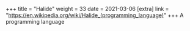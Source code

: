 +++
title = "Halide"
weight = 33
date = 2021-03-06
[extra]
link = "https://en.wikipedia.org/wiki/Halide_(programming_language)"
+++
A programming language

